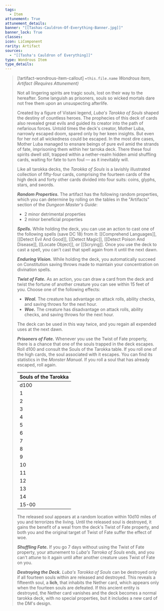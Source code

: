 ```yaml
---
tags:
  - Item
attunement: True
attunement_details: 
banner: "[[Tashas-Cauldron-Of-Everything-Banner.jpg]]"
banner_lock: True
classes:
icon: LiComponent
rarity: Artifact
sources:
  - "[[Tasha's Cauldron of Everything]]"
type: Wondrous Item
type_details: 
---
```

>[!artifact-wondrous-item-callout] `=this.file.name`
>*Wondrous Item, Artifact (Requires Attunement)*
>
>Not all lingering spirits are tragic souls, lost on their way to the hereafter. Some languish as prisoners, souls so wicked mortals dare not free them upon an unsuspecting afterlife.
>
>Created by a figure of Vistani legend, *Luba's Tarokka of Souls* shaped the destiny of countless heroes. The prophecies of this deck of cards also revealed great evils and guided its creator into the path of nefarious forces. Untold times the deck's creator, Mother Luba, narrowly escaped doom, spared only by her keen insights. But even for her not all wickedness could be escaped. In the most dire cases, Mother Luba managed to ensnare beings of pure evil amid the strands of fate, imprisoning them within her tarroka deck. There these foul spirits dwell still, trapped within a nether-realm hidden amid shuffling cards, waiting for fate to turn foul — as it inevitably will.
>
>Like all tarokka decks, the *Tarokka of Souls* is a lavishly illustrated collection of fifty-four cards, comprising the fourteen cards of the high deck and forty other cards divided into four suits: coins, glyphs, stars, and swords.
>
>***Random Properties.*** The artifact has the following random properties, which you can determine by rolling on the tables in the "Artifacts" section of the *Dungeon Master's Guide*:
>
>* 2 minor detrimental properties
>* 2 minor beneficial properties
>
>***Spells.*** While holding the deck, you can use an action to cast one of the following spells (save DC 18) from it: [[Comprehend Languages]], [[Detect Evil And Good]], [[Detect Magic]], [[Detect Poison And Disease]], [[Locate Object]], or [[Scrying]]. Once you use the deck to cast a spell, you can't cast that spell again from it until the next dawn.
>
>***Enduring Vision.*** While holding the deck, you automatically succeed on Constitution saving throws made to maintain your concentration on divination spells.
>
>***Twist of Fate.*** As an action, you can draw a card from the deck and twist the fortune of another creature you can see within 15 feet of you. Choose one of the following effects:
>
>* ***Weal.*** The creature has advantage on attack rolls, ability checks, and saving throws for the next hour.
>* ***Woe.*** The creature has disadvantage on attack rolls, ability checks, and saving throws for the next hour.
>
>The deck can be used in this way twice, and you regain all expended uses at the next dawn.
>
>***Prisoners of Fate.*** Whenever you use the Twist of Fate property, there is a chance that one of the souls trapped in the deck escapes. Roll d100 and consult the Souls of the Tarokka table. If you roll one of the high cards, the soul associated with it escapes. You can find its statistics in the *Monster Manual*. If you roll a soul that has already escaped, roll again.
>
>
>
>| Souls of the Tarokka |
>| --- |
>| d100 | Card | Soul |
>| 1 | Artifact | Flameskull |
>| 2 | Beast | Wraith |
>| 3 | Broken One | Banshee |
>| 4 | Darklord | Vampire |
>| 5 | Donjon | Mummy |
>| 6 | Executioner | Death knight |
>| 7 | Ghost | Ghost |
>| 8 | Horseman | Mummy lord |
>| 9 | Innocent | Ghost |
>| 10 | Marionette | Mummy |
>| 11 | Mists | Wraith |
>| 12 | Raven | Vampire spawn |
>| 13 | Seer | Vampire |
>| 14 | Tempter | Vampire spawn |
>| 15-00 | — | — |
>
>The released soul appears at a random location within 10d10 miles of you and terrorizes the living. Until the released soul is destroyed, it gains the benefit of a weal from the deck's Twist of Fate property, and both you and the original target of Twist of Fate suffer the effect of woe.
>
>***Shuffling Fate.*** If you go 7 days without using the Twist of Fate property, your attunement to *Luba's Tarroka of Souls* ends, and you can't attune to it again until after another creature uses Twist of Fate on you.
>
>***Destroying the Deck.*** *Luba's Tarokka of Souls* can be destroyed only if all fourteen souls within are released and destroyed. This reveals a fifteenth soul, a **lich**, that inhabits the Nether card, which appears only when the fourteen souls are defeated. If this ancient entity is destroyed, the Nether card vanishes and the deck becomes a normal tarokka deck, with no special properties, but it includes a new card of the DM's design.
>
>
